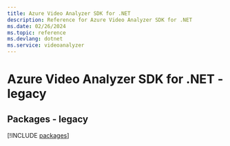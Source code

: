 ```yaml
---
title: Azure Video Analyzer SDK for .NET
description: Reference for Azure Video Analyzer SDK for .NET
ms.date: 02/26/2024
ms.topic: reference
ms.devlang: dotnet
ms.service: videoanalyzer
---
```

# Azure Video Analyzer SDK for .NET - legacy
## Packages - legacy
[!INCLUDE [packages](video-analyzer-index.md)]